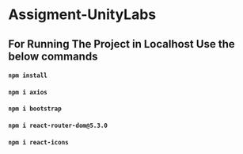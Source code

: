 # Assigment-UnityLabs 

## For Running The Project in Localhost Use the below commands 

#### `npm install`
#### `npm i axios`
#### `npm i bootstrap`
#### `npm i react-router-dom@5.3.0`
#### `npm i react-icons`
 
